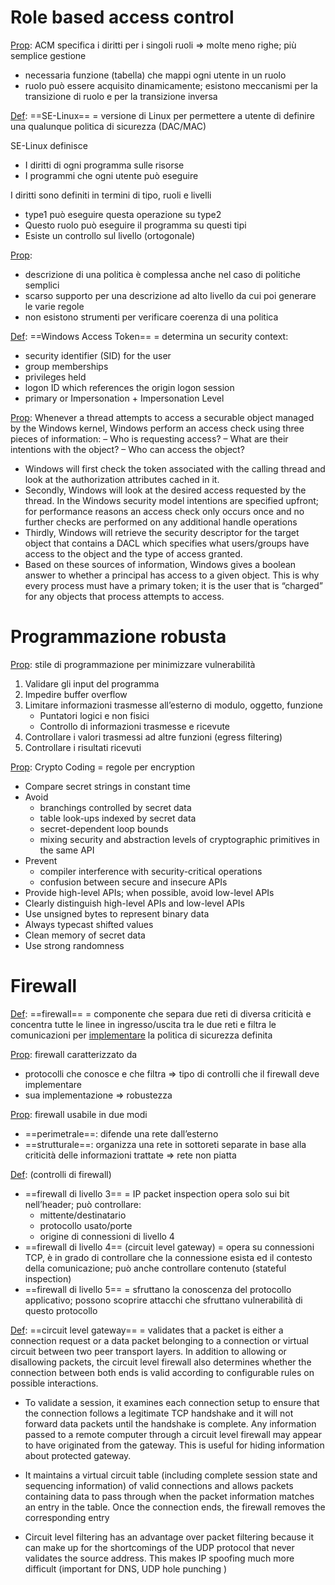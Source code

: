 # Role based access control
<u>Prop</u>: ACM specifica i diritti per i singoli ruoli => molte meno righe; più semplice gestione
- necessaria funzione (tabella) che mappi ogni utente in un ruolo
- ruolo può essere acquisito dinamicamente; esistono meccanismi per la transizione di ruolo e per la transizione inversa

<u>Def</u>: ==SE-Linux== = versione di Linux per permettere a utente di definire una qualunque politica di sicurezza (DAC/MAC)

SE-Linux definisce
- I diritti di ogni programma sulle risorse
- I programmi che ogni utente può eseguire

I diritti sono definiti in termini di tipo, ruoli e livelli
- type1 può eseguire questa operazione su type2
- Questo ruolo può eseguire il programma su questi tipi
- Esiste un controllo sul livello (ortogonale)

<u>Prop</u>: 
- descrizione di una politica è complessa anche nel caso di politiche semplici
- scarso supporto per una descrizione ad alto livello da cui poi generare le varie regole
- non esistono strumenti per verificare coerenza di una politica



<u>Def</u>: ==Windows Access Token== = determina un security context:
- security identifier (SID) for the user
- group memberships
- privileges held
- logon ID which references the origin logon session
- primary or Impersonation + Impersonation Level

<u>Prop</u>: Whenever a thread attempts to access a securable object managed by the Windows kernel, Windows perform an access check using three pieces of information:
– Who is requesting access?
– What are their intentions with the object?
– Who can access the object?

- Windows will first check the token associated with the calling thread and look at the authorization attributes cached in it.
- Secondly, Windows will look at the desired access requested by the thread. In the Windows security model intentions are specified upfront; for performance reasons an access check only occurs once and no further checks are performed on any additional handle operations
- Thirdly, Windows will retrieve the security descriptor for the target object that contains a DACL which specifies what users/groups have access to the object and the type of access granted.
- Based on these sources of information, Windows gives a boolean answer to whether a principal has access to a given object. This is why every process must have a primary token; it is the user that is “charged” for any objects that process attempts to access.


# Programmazione robusta
<u>Prop</u>: stile di programmazione per minimizzare vulnerabilità
1. Validare gli input del programma
2. Impedire buffer overflow
3. Limitare informazioni trasmesse all’esterno di modulo, oggetto, funzione
	- Puntatori logici e non fisici
	- Controllo di informazioni trasmesse e ricevute
4. Controllare i valori trasmessi ad altre funzioni (egress filtering)
5. Controllare i risultati ricevuti


<u>Prop</u>: Crypto Coding = regole per encryption
- Compare secret strings in constant time
- Avoid
	- branchings controlled by secret data
	- table look-ups indexed by secret data
	- secret-dependent loop bounds
	- mixing security and abstraction levels of cryptographic primitives in the same API
- Prevent
	- compiler interference with security-critical operations
	- confusion between secure and insecure APIs
- Provide high-level APIs; when possible, avoid low-level APIs
- Clearly distinguish high-level APIs and low-level APIs
- Use unsigned bytes to represent binary data
- Always typecast shifted values
- Clean memory of secret data
- Use strong randomness


# Firewall
<u>Def</u>: ==firewall== = componente che separa due reti di diversa criticità e concentra tutte le linee in ingresso/uscita tra le due reti e filtra le comunicazioni per <u>implementare</u> la politica di sicurezza definita

<u>Prop</u>: firewall caratterizzato da
- protocolli che conosce e che filtra => tipo di controlli che il firewall deve implementare
- sua implementazione => robustezza

<u>Prop</u>: firewall usabile in due modi
- ==perimetrale==: difende una rete dall’esterno
- ==strutturale==: organizza una rete in sottoreti separate in base alla criticità delle informazioni trattate => rete non piatta

<u>Def</u>: (controlli di firewall)
- ==firewall di livello 3== = IP packet inspection opera solo sui bit nell’header; può controllare:
	- mittente/destinatario
	- protocollo usato/porte
	- origine di connessioni di livello 4
- ==firewall di livello 4== (circuit level gateway) = opera su connessioni TCP, è in grado di controllare che la connessione esista ed il contesto della comunicazione; può anche controllare contenuto (stateful inspection)
- ==firewall di livello 5== = sfruttano la conoscenza del protocollo applicativo; 
    possono scoprire attacchi che sfruttano vulnerabilità di questo protocollo



<u>Def</u>: ==circuit level gateway== = validates that a packet is either a connection request or a data packet belonging to a connection or virtual circuit between two peer transport layers. 
In addition to allowing or disallowing packets, the circuit level firewall also determines whether the connection between both ends is valid according to configurable rules on possible interactions.

- To validate a session, it examines each connection setup to ensure that the connection follows a legitimate TCP handshake and it will not forward data packets until the handshake is complete. Any information passed to a remote computer through a circuit level firewall may appear to have originated from the gateway. This is useful for hiding information about protected gateway.

- It maintains a virtual circuit table (including complete session state and sequencing information) of valid connections and allows packets containing data to pass through when the packet information matches an entry in the table. Once the connection ends, the firewall removes the corresponding entry

- Circuit level filtering has an advantage over packet filtering because it can make up for the shortcomings of the UDP protocol that never validates the source address. This makes IP spoofing much more difficult (important for DNS, UDP hole punching )